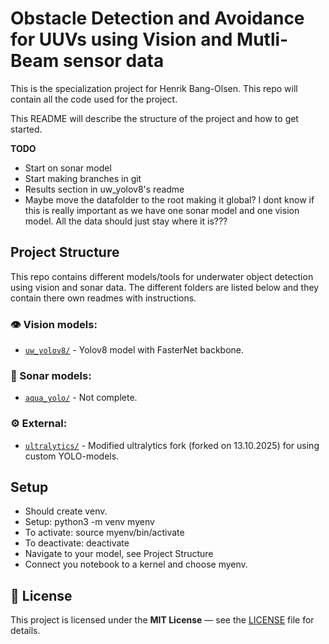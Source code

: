 # Obstacle Detection and Avoidance for UUVs using Vision and Mutli-Beam sensor data

This is the specialization project for Henrik Bang-Olsen. This repo will contain all the code used for the project.

This README will describe the structure of the project and how to get started.


**TODO**
- Start on sonar model
- Start making branches in git
- Results section in uw_yolov8's readme
- Maybe move the datafolder to the root making it global? I dont know if this is really important as we have one sonar model and one vision model. All the data should just stay where it is???


## Project Structure
This repo contains different models/tools for underwater object detection using vision and sonar data. The different folders are listed below and they contain there own readmes with instructions. 

### 👁️ Vision models:
- [`uw_yolov8/`](uw_yolov8) - Yolov8 model with FasterNet backbone.

### 🛜 Sonar models:
- [`aqua_yolo/`](aqua_yolo) - Not complete.

### ⚙️ External:

- [`ultralytics/`](ultralytics) - Modified ultralytics fork (forked on 13.10.2025) for using custom YOLO-models.
         




## Setup

- Should create venv. 
- Setup: python3 -m venv myenv
- To activate: source myenv/bin/activate 
- To deactivate: deactivate
- Navigate to your model, see Project Structure
- Connect you notebook to a kernel and choose myenv. 


## 🧾 License
This project is licensed under the **MIT License** — see the [LICENSE](LICENSE) file for details.

